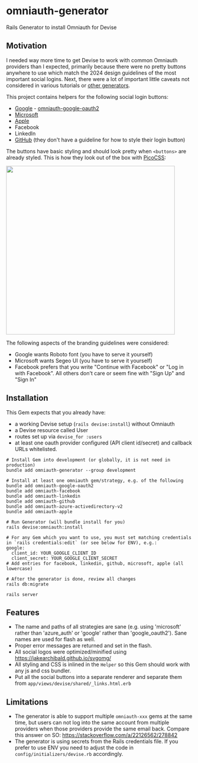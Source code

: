 # omniauth-generator

Rails Generator to install Omniauth for Devise

## Motivation

I needed way more time to get Devise to work with common Omniauth providers than I expected, primarily because there were no pretty buttons anywhere to use which match the 2024 design guidelines of the most important social logins. Next, there were a lot of important little caveats not considered in various tutorials or [other generators](https://github.com/abhaynikam/boring_generators/tree/main/lib/generators/boring/oauth).

This project contains helpers for the following social login buttons:

- [Google](https://developers.google.com/identity/branding-guidelines) - [omniauth-google-oauth2](https://github.com/zquestz/omniauth-google-oauth2)
- [Microsoft](https://learn.microsoft.com/en-us/entra/identity-platform/howto-add-branding-in-apps)
- [Apple](https://developer.apple.com/design/human-interface-guidelines/sign-in-with-apple)
- Facebook
- LinkedIn
- [GitHub](https://github.com/logos) (they don't have a guideline for how to style their login button)

The buttons have basic styling and should look pretty when `<buttons>` are already styled. This is how they look out of the box with [PicoCSS](https://picocss.com/):

<img src="https://github.com/user-attachments/assets/9df431de-74cb-44c6-bc08-31437dffbaef" width="456" />

The following aspects of the branding guidelines were considered:

- Google wants Roboto font (you have to serve it yourself)
- Microsoft wants Segeo UI (you have to serve it yourself)
- Facebook prefers that you write "Continue with Facebook" or "Log in with Facebook". All others don't care or seem fine with "Sign Up" and "Sign In"

## Installation

This Gem expects that you already have:

- a working Devise setup (`rails devise:install`) without Omniauth
- a Devise resource called User
- routes set up via `devise_for :users`
- at least one oauth provider configured (API client id/secret) and callback URLs whitelisted.

```
# Install Gem into development (or globally, it is not need in production)
bundle add omniauth-generator --group development

# Install at least one omniauth gem/strategy, e.g. of the following
bundle add omniauth-google-oauth2
bundle add omniauth-facebook
bundle add omniauth-linkedin
bundle add omniauth-github
bundle add omniauth-azure-activedirectory-v2
bundle add omniauth-apple

# Run Generator (will bundle install for you)
rails devise:omniauth:install

# For any Gem which you want to use, you must set matching credentials in `rails credentials:edit` (or see below for ENV), e.g.:
google:
  client_id: YOUR_GOOGLE_CLIENT_ID
  client_secret: YOUR_GOOGLE_CLIENT_SECRET
# Add entries for facebook, linkedin, github, microsoft, apple (all lowercase)

# After the generator is done, review all changes
rails db:migrate

rails server
```

## Features

- The name and paths of all strategies are sane (e.g. using 'microsoft' rather than 'azure_auth' or 'google' rather than 'google_oauth2'). Sane names are used for flash as well.
- Proper error messages are returned and set in the flash.
- All social logos were optimized/minified using https://jakearchibald.github.io/svgomg/
- All styling and CSS is inlined in the `Helper` so this Gem should work with any js and css bundler.
- Put all the social buttons into a separate renderer and separate them from `app/views/devise/shared/_links.html.erb`

## Limitations

- The generator is able to support multiple `omniauth-xxx` gems at the same time, but users can not log into the same account from multiple providers when those providers provide the same email back. Compare this answer on SO: https://stackoverflow.com/a/22126562/278842
- The generator is using secrets from the Rails credentials file. If you prefer to use ENV you need to adjust the code in `config/initializers/devise.rb` accordingly.
